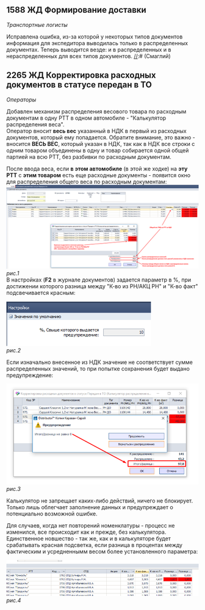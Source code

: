 [//]:# (Абросимов)
[//]:# (Смаглий)
## 1588 ЖД Формирование доставки  

*Транспортные логисты*  

Исправлена ошибка, из-за которой у некоторых типов документов информация для экспедитора выводилась только в распределенных документах. Теперь выводится везде: и в распределенных и в нераспределенных для всех типов документов.
[//]:# (Смаглий)
## 2265 ЖД Корректировка расходных документов в статусе передан в ТО  
*Операторы*  

Добавлен механизм распределения весового товара по расходным документам в одну РТТ в одном автомобиле - "Калькулятор распределения веса".  
Оператор вносит **весь вес** указанный в НДК в первый из расходных документов, который ему попадается. Обратите внимание, это важно - вносится **ВЕСЬ ВЕС**, который указан в НДК, так как в НДК все строки с одним товаром объединены в одну и товар собирается одной общей партией на всю РТТ, без разбивки по расходным документам.

После ввода веса, если **в этом автомобиле** (в этой же ходке) на **эту РТТ** с **этим товаром** есть еще расходные документы - появится окно для распределения общего веса по расходным документам:  
![рис.1](./media/ves.png "рис.1")  
*рис.1*  
В настройках (**F2** в журнале документов) задается параметр в %, при достижении которого разница между "К-во из РН/АКЦ РН" и "К-во факт" подсвечивается красным:  

![рис.2](./media/vesparam.png "рис.2")  
*рис.2*  

Если изначально внесенное из НДК значение не соответствует сумме распределенных значений, то при попытке сохранения будет выдано предупреждение:  

![рис.3](./media/ne0.png "рис.3")  
*рис.3*  

Калькулятор не запрещает каких-либо действий, ничего не блокирует. Только лишь облегчает заполнение данных и предупреждает о потенциально возможной ошибке.

Для случаев, когда нет повторений номенклатуры - процесс не изменился, все происходит как и прежде, без калькулятора. Единственное новшество - так же, как и в калькуляторе будет срабатывать красная подсветка, если разница в процентах между фактическим и усредненнымм весом более установленного параметра:  

![рис.4](./media/prostoves.png "рис.4")  
*рис.4*  
